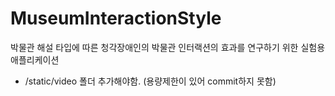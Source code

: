 # MuseumInteractionStyle

박물관 해설 타입에 따른 청각장애인의 박물관 인터랙션의 효과를 연구하기 위한 실험용 애플리케이션


- /static/video 폴더 추가해야함. (용량제한이 있어 commit하지 못함)
